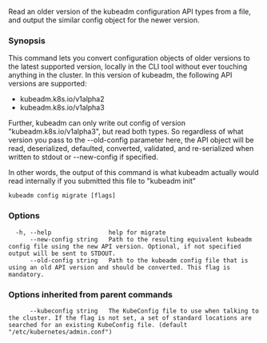 
Read an older version of the kubeadm configuration API types from a file, and output the similar config object for the newer version.

### Synopsis


This command lets you convert configuration objects of older versions to the latest supported version,
locally in the CLI tool without ever touching anything in the cluster.
In this version of kubeadm, the following API versions are supported:
- kubeadm.k8s.io/v1alpha2
- kubeadm.k8s.io/v1alpha3

Further, kubeadm can only write out config of version "kubeadm.k8s.io/v1alpha3", but read both types.
So regardless of what version you pass to the --old-config parameter here, the API object will be
read, deserialized, defaulted, converted, validated, and re-serialized when written to stdout or
--new-config if specified.

In other words, the output of this command is what kubeadm actually would read internally if you
submitted this file to "kubeadm init"


```
kubeadm config migrate [flags]
```

### Options

```
  -h, --help                help for migrate
      --new-config string   Path to the resulting equivalent kubeadm config file using the new API version. Optional, if not specified output will be sent to STDOUT.
      --old-config string   Path to the kubeadm config file that is using an old API version and should be converted. This flag is mandatory.
```

### Options inherited from parent commands

```
      --kubeconfig string   The KubeConfig file to use when talking to the cluster. If the flag is not set, a set of standard locations are searched for an existing KubeConfig file. (default "/etc/kubernetes/admin.conf")
```

